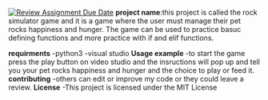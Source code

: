 [![Review Assignment Due Date](https://classroom.github.com/assets/deadline-readme-button-22041afd0340ce965d47ae6ef1cefeee28c7c493a6346c4f15d667ab976d596c.svg)](https://classroom.github.com/a/3zOHVIfr)
**project name**:this project is called the rock simulator game and it is a game where the user must manage their pet rocks happiness and hunger. The game can be used to practice basuc defining functions and more practice with if and elif functions.

**requirments**
-python3
-visual studio
**Usage example**
-to start the game press the play button on video studio and the insructions will pop up and tell you your pet rocks happiness and hunger and the choice to play or feed it.
**contributing**
-others can edit or improve my code or they could leave a review.
**License**
-This project is licensed under the MIT License 
